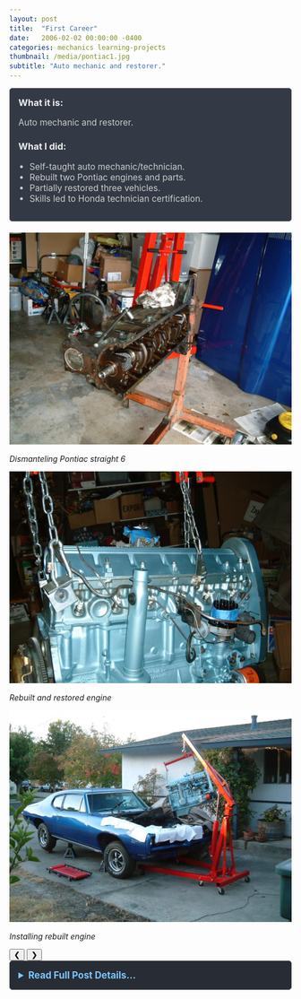 ```yaml
---
layout: post
title:  "First Career"
date:   2006-02-02 00:00:00 -0400
categories: mechanics learning-projects
thumbnail: /media/pontiac1.jpg
subtitle: "Auto mechanic and restorer."
---
```


<div style="padding: 15px; border: 1px solid #555; border-radius: 5px; margin-bottom: 20px; background-color: #333a45;">
  <h3 style="margin-top: 0; color: #eee;">What it is:</h3>
  <p style="font-size: 1.1em; color: #ccc;">Auto mechanic and restorer.</p>
  
  <h3 style="color: #eee;">What I did:</h3>
  <ul style="font-size: 1.1em; list-style-type: disc; padding-left: 20px; color: #ccc;">
    <li>Self-taught auto mechanic/technician.</li>
    <li>Rebuilt two Pontiac engines and parts.</li>
    <li>Partially restored three vehicles.</li>
    <li>Skills led to Honda technician certification.</li>
  </ul>
</div>

<link rel="stylesheet" href="/assets/css/carousel.css">

<div class="image-carousel">
  <div class="carousel-slides">
    <div class="carousel-slide">
      <img src="/media/pontiac1.jpg" alt="Dismanteling Pontiac straight 6" />
      <p><em>Dismanteling Pontiac straight 6</em></p>
    </div>
    <div class="carousel-slide">
       <img src="/media/pontiac2.jpg" alt="Rebuilt and restored engine" />
       <p><em>Rebuilt and restored engine</em></p>
    </div>
    <div class="carousel-slide">
       <img src="/media/pontiac3.jpg" alt="Installing rebuilt engine" />
       <p><em>Installing rebuilt engine</em></p>
    </div>
  </div>
  <button class="carousel-button prev">&#10094;</button>
  <button class="carousel-button next">&#10095;</button>
  <div class="carousel-thumbnails">
    <!-- Thumbnails will be generated by JS -->
  </div>
</div>

<details style="margin-bottom: 20px; background-color: #282c34; padding: 15px; border-radius: 5px; border: 1px solid #444;">
  <summary style="cursor: pointer; font-weight: bold; color: #7cc5ff; font-size: 1.2em;">Read Full Post Details...</summary>
  <div style="padding-top: 15px; color: #bbb;" markdown="1">

I am a self-taught mechanic and Honda certified technician. I rebuilt two Pontiac engines and partially restored three vehicles. My first career as a Honda mechanic after high school was launched from these projects.
<p>&nbsp;</p>

  </div>
</details>

<script src="/assets/js/carousel.js"></script>

